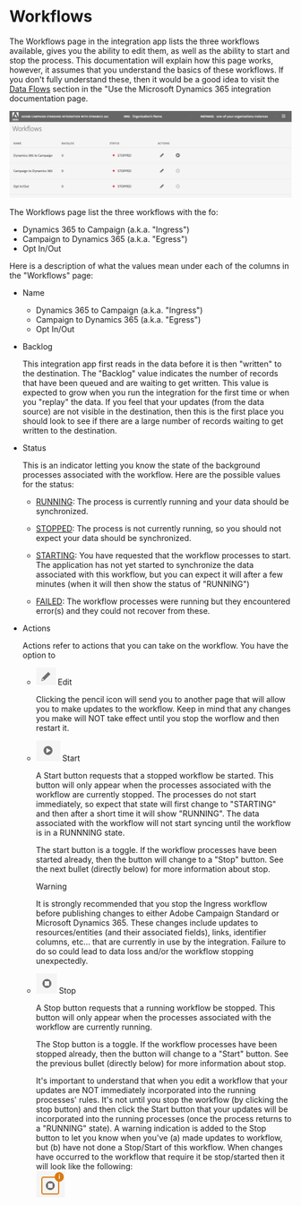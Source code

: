# Workflows

The Workflows page in the integration app lists the three workflows available, gives you the ability to edit them, as  well as the ability to start and stop the process.   This documentation will explain how this page works, however, it  assumes that you understand the basics of these workflows.   If you don't fully understand these, then it would be a  good idea to visit the [Data Flows](d365-acs-using-the-integration#data-flows)  section in the "Use the Microsoft Dynamics 365 integration documentation page.

![](assets/d365-to-acs-ui-page-workflows.png)

The Workflows page list the three workflows with the fo:
* Dynamics 365 to Campaign (a.k.a. "Ingress")
* Campaign to Dynamics 365 (a.k.a. "Egress")
* Opt In/Out

Here is a description of what the values mean under each of the columns in the "Workflows" page:

* Name
  
  - Dynamics 365 to Campaign (a.k.a. "Ingress")
  - Campaign to Dynamics 365 (a.k.a. "Egress")
  - Opt In/Out

* Backlog

  This integration app first reads in the data before it is then "written" to the destination.  The "Backlog" value  indicates the number of records that have been queued and are waiting to get written.   This value is expected to grow  when you run the integration for the first time or when you "replay" the data.   If you feel that your updates (from  the data source) are not visible in the destination, then this is the first place you should look to see if there are  a large number of records waiting to get written to the destination.   

* Status

  This is an indicator letting you know the state of the background processes associated with the workflow.  Here are the possible values for the status:
  - <u>RUNNING</u>:
    The process is currently running and your data should be synchronized.
    
  - <u>STOPPED</u>:
    The process is not currently running, so you should not expect your data should be synchronized.
     
  - <u>STARTING</u>:
    You have requested that the workflow processes to start.    The application has not yet started to synchronize the data associated with this workflow, but you can expect it will after a few minutes (when it will then show the status of "RUNNING") 
  
  - <u>FAILED</u>:
    The workflow processes were running but they encountered error(s) and they could not recover from these. 

* Actions
  
  Actions refer to actions that you can take on the workflow.    You have the option to 
  
  - ![](assets/d365-to-acs-icon-edit.png) Edit  
  
    Clicking the pencil icon will send you to another page that will allow you to make updates to the workflow.   Keep in mind that any changes you make will NOT take effect until you stop the worflow and then restart it.
  
  - ![](assets/d365-to-acs-icon-start.png) Start 
    
    A Start button requests that a stopped workflow be started.   This button will only appear when the processes associated with the workflow are currently stopped.   The processes do not start immediately, so expect that state will first change to "STARTING" and then after a short time it will show "RUNNING".   The data associated with the workflow will not start syncing until the workflow is in a RUNNNING state. 
    
    The start button is a toggle.   If the workflow processes have been started already, then the button will change to a "Stop" button.  See the next bullet (directly below) for more information about stop.
    
    >[!WARNING]
    >                                                                                                                                                                                                                                                                                                                                                                                                                                                                                                                                                                                                                                                                                                                       
    > It is strongly recommended that you stop the Ingress workflow before publishing changes to either Adobe Campaign Standard or Microsoft Dynamics 365.   These changes include updates to resources/entities (and their associated fields), links, identifier columns, etc… that are currently in use by the integration.   Failure to do so could lead to data loss and/or the workflow stopping unexpectedly.                                                                                                                                                                                                                                                                                                                                                                                                                                                                                                                                                                                                                                                                                                                     
    
  - ![](assets/d365-to-acs-icon-stop.png) Stop
  
    A Stop button requests that a running workflow be stopped.   This button will only appear when the processes associated with the workflow are currently running.
    
    The Stop button is a toggle.   If the workflow processes have been stopped already, then the button will change to a "Start" button.  See the previous bullet (directly below) for more information about stop.
    
    It's important to understand that when you edit a workflow that your updates are NOT immediately incorporated into the running processes' rules.   It's not until you stop the workflow (by clicking the stop button) and then click the Start button that your updates will be incorporated into the running processes (once the process returns to a "RUNNING" state).  A warning indication is added to the Stop button to let you know when you've (a) made updates to workflow, but (b) have not done a Stop/Start of this workflow.   When changes have occurred to the workflow that require it be stop/started then it will look like the following:          
    ![](assets/d365-to-acs-icon-stop-with-changes.png)
